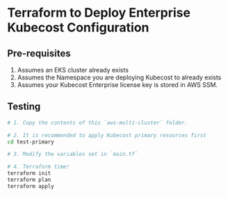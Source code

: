 # Terraform to Deploy Enterprise Kubecost Configuration

## Pre-requisites

1. Assumes an EKS cluster already exists
2. Assumes the Namespace you are deploying Kubecost to already exists
3. Assumes your Kubecost Enterprise license key is stored in AWS SSM.

## Testing

```bash
# 1. Copy the contents of this `aws-multi-cluster` folder.

# 2. It is recommended to apply Kubecost primary resources first
cd test-primary

# 3. Modify the variables set in `main.tf`

# 4. Terraform time!
terraform init
terraform plan
terraform apply
```

